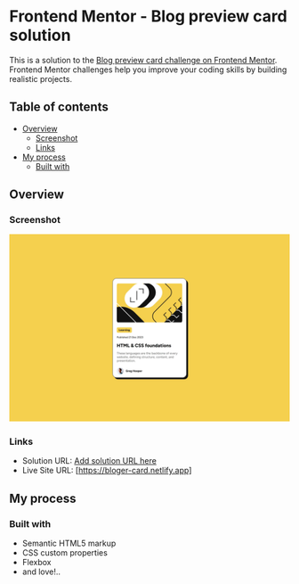 # Frontend Mentor - Blog preview card solution

This is a solution to the [Blog preview card challenge on Frontend Mentor](https://www.frontendmentor.io/challenges/blog-preview-card-ckPaj01IcS). Frontend Mentor challenges help you improve your coding skills by building realistic projects. 

## Table of contents

- [Overview](#overview)
  - [Screenshot](#screenshot)
  - [Links](#links)
- [My process](#my-process)
  - [Built with](#built-with)

## Overview

### Screenshot

![](./screenshot.jpg)

### Links

- Solution URL: [Add solution URL here](https://your-solution-url.com)
- Live Site URL: [https://bloger-card.netlify.app]

## My process

### Built with

- Semantic HTML5 markup
- CSS custom properties
- Flexbox
- and love!..



